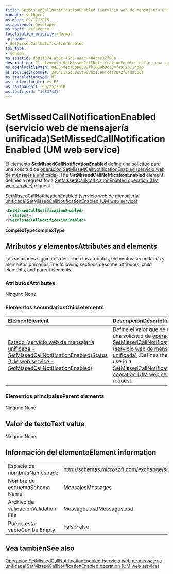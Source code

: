 ```yaml
---
title: SetMissedCallNotificationEnabled (servicio web de mensajería unificada)
manager: sethgros
ms.date: 09/17/2015
ms.audience: Developer
ms.topic: reference
localization_priority: Normal
api_name:
- SetMissedCallNotificationEnabled
api_type:
- schema
ms.assetid: db01f574-ab6c-45c2-aaac-404cec37790b
description: El elemento SetMissedCallNotificationEnabled define una solicitud para una solicitud de SetMissedCallNotificationEnabled operación (servicio web de mensajería unificada).
ms.openlocfilehash: 0e556dec70ba0092fb2889b8c384f4952571dbab
ms.sourcegitcommit: 34041125dc8c5f993b21cebfc4f8b72f0fd2cb6f
ms.translationtype: MT
ms.contentlocale: es-ES
ms.lasthandoff: 06/25/2018
ms.locfileid: "19837435"
---
```

# <a name="setmissedcallnotificationenabled-um-web-service"></a><span data-ttu-id="c71b8-103">SetMissedCallNotificationEnabled (servicio web de mensajería unificada)</span><span class="sxs-lookup"><span data-stu-id="c71b8-103">SetMissedCallNotificationEnabled (UM web service)</span></span>

<span data-ttu-id="c71b8-104">El elemento **SetMissedCallNotificationEnabled** define una solicitud para una solicitud de [operación SetMissedCallNotificationEnabled (servicio web de mensajería unificada)](setmissedcallnotificationenabled-operation-um-web-service.md) .</span><span class="sxs-lookup"><span data-stu-id="c71b8-104">The **SetMissedCallNotificationEnabled** element defines a request for a [SetMissedCallNotificationEnabled operation (UM web service)](setmissedcallnotificationenabled-operation-um-web-service.md) request.</span></span> 
  
[<span data-ttu-id="c71b8-105">SetMissedCallNotificationEnabled (servicio web de mensajería unificada)</span><span class="sxs-lookup"><span data-stu-id="c71b8-105">SetMissedCallNotificationEnabled (UM web service)</span></span>](setmissedcallnotificationenabled-um-web-service.md)
  
```xml
<SetMissedCallNotificationEnabled>
  <status/> 
</SetMissedCallNotificationEnabled>
```

 <span data-ttu-id="c71b8-106">**complexType**</span><span class="sxs-lookup"><span data-stu-id="c71b8-106">**complexType**</span></span>
## <a name="attributes-and-elements"></a><span data-ttu-id="c71b8-107">Atributos y elementos</span><span class="sxs-lookup"><span data-stu-id="c71b8-107">Attributes and elements</span></span>

<span data-ttu-id="c71b8-108">Las secciones siguientes describen los atributos, elementos secundarios y elementos primarios.</span><span class="sxs-lookup"><span data-stu-id="c71b8-108">The following sections describe attributes, child elements, and parent elements.</span></span>
  
### <a name="attributes"></a><span data-ttu-id="c71b8-109">Atributos</span><span class="sxs-lookup"><span data-stu-id="c71b8-109">Attributes</span></span>

<span data-ttu-id="c71b8-110">Ninguno.</span><span class="sxs-lookup"><span data-stu-id="c71b8-110">None.</span></span>
  
### <a name="child-elements"></a><span data-ttu-id="c71b8-111">Elementos secundarios</span><span class="sxs-lookup"><span data-stu-id="c71b8-111">Child elements</span></span>

|<span data-ttu-id="c71b8-112">**Element**</span><span class="sxs-lookup"><span data-stu-id="c71b8-112">**Element**</span></span>|<span data-ttu-id="c71b8-113">**Descripción**</span><span class="sxs-lookup"><span data-stu-id="c71b8-113">**Description**</span></span>|
|:-----|:-----|
|[<span data-ttu-id="c71b8-114">Estado (servicio web de mensajería unificada - SetMissedCallNotificationEnabled)</span><span class="sxs-lookup"><span data-stu-id="c71b8-114">Status (UM web service - SetMissedCallNotificationEnabled)</span></span>](status-um-web-servicesetmissedcallnotificationenabled.md) <br/> |<span data-ttu-id="c71b8-115">Define el valor que se utilizará en una solicitud de [operación SetMissedCallNotificationEnabled (servicio web de mensajería unificada)](setmissedcallnotificationenabled-operation-um-web-service.md) .</span><span class="sxs-lookup"><span data-stu-id="c71b8-115">Defines the value to use in a [SetMissedCallNotificationEnabled operation (UM web service)](setmissedcallnotificationenabled-operation-um-web-service.md) request.</span></span>  <br/> |
   
### <a name="parent-elements"></a><span data-ttu-id="c71b8-116">Elementos principales</span><span class="sxs-lookup"><span data-stu-id="c71b8-116">Parent elements</span></span>

<span data-ttu-id="c71b8-117">Ninguno.</span><span class="sxs-lookup"><span data-stu-id="c71b8-117">None.</span></span>
  
## <a name="text-value"></a><span data-ttu-id="c71b8-118">Valor de texto</span><span class="sxs-lookup"><span data-stu-id="c71b8-118">Text value</span></span>

<span data-ttu-id="c71b8-119">Ninguno.</span><span class="sxs-lookup"><span data-stu-id="c71b8-119">None.</span></span>
  
## <a name="element-information"></a><span data-ttu-id="c71b8-120">Información del elemento</span><span class="sxs-lookup"><span data-stu-id="c71b8-120">Element information</span></span>

|||
|:-----|:-----|
|<span data-ttu-id="c71b8-121">Espacio de nombres</span><span class="sxs-lookup"><span data-stu-id="c71b8-121">Namespace</span></span>  <br/> |http://schemas.microsoft.com/exchange/services/2006/messages  <br/> |
|<span data-ttu-id="c71b8-122">Nombre de esquema</span><span class="sxs-lookup"><span data-stu-id="c71b8-122">Schema Name</span></span>  <br/> |<span data-ttu-id="c71b8-123">Mensajes</span><span class="sxs-lookup"><span data-stu-id="c71b8-123">Messages</span></span>  <br/> |
|<span data-ttu-id="c71b8-124">Archivo de validación</span><span class="sxs-lookup"><span data-stu-id="c71b8-124">Validation File</span></span>  <br/> |<span data-ttu-id="c71b8-125">Messages.xsd</span><span class="sxs-lookup"><span data-stu-id="c71b8-125">Messages.xsd</span></span>  <br/> |
|<span data-ttu-id="c71b8-126">Puede estar vacío</span><span class="sxs-lookup"><span data-stu-id="c71b8-126">Can be Empty</span></span>  <br/> |<span data-ttu-id="c71b8-127">False</span><span class="sxs-lookup"><span data-stu-id="c71b8-127">False</span></span>  <br/> |
   
## <a name="see-also"></a><span data-ttu-id="c71b8-128">Vea también</span><span class="sxs-lookup"><span data-stu-id="c71b8-128">See also</span></span>



[<span data-ttu-id="c71b8-129">Operación SetMissedCallNotificationEnabled (servicio web de mensajería unificada)</span><span class="sxs-lookup"><span data-stu-id="c71b8-129">SetMissedCallNotificationEnabled operation (UM web service)</span></span>](setmissedcallnotificationenabled-operation-um-web-service.md)

